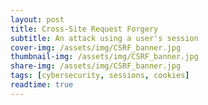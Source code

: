 ```yaml
---
layout: post
title: Cross-Site Request Forgery
subtitle: An attack using a user's session
cover-img: /assets/img/CSRF_banner.jpg
thumbnail-img: /assets/img/CSRF_banner.jpg
share-img: /assets/img/CSRF_banner.jpg
tags: [cybersecurity, sessions, cookies]
readtime: true
---
```

